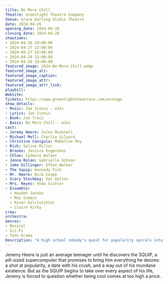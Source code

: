 ```yaml
---
title: Be More Chill
Theatre: Greenlight Theatre Company
Venue: Grace Darling Studio Theatre
date: 2024-04-26
opening_date: 2024-04-26
closing_date: 2024-04-28
showtimes:
- 2024-04-26 19:00:00
- 2024-04-27 13:00:00
- 2024-04-27 19:00:00
- 2024-04-28 13:00:00
- 2024-04-28 19:00:00
featured_image: 2024-Be-More-Chill.webp
featured_image_alt: 
featured_image_caption: 
featured_image_attr: 
featured_image_attr_link: 
playbill:
Website: 
Tickets: https://www.greenlighttheatreco.com/onstage
show_details: 
- Music: Joe Iconis - wiki
- Lyrics: Joe Iconis
- Book: Joe Tracz
- Basis: Be More Chill - wiki
cast:
- Jeremy Heere: Jules Mcdonell
- Michael Mell: Charlie Gilyard
- Christine Canigula: Madeline Rey
- Rich: Seline Miller
- Brooke: Jessica Evgenikos
- Chloe: Cadence Walker
- Jenna Rolan: Gabrielle Gibson
- Jake Dillinger: Ethan Walker
- The Squip: Kennedy Fulk
- Mr. Heere: Nick Coope
- Scary Stockboy: Val Bolton
- Mrs. Reyes: Veda Gishler
- Ensemble:
  - Hayden Jacobs
  - Max Scemin
  - River Gelsleichter
  - Claire Kirby
crew:
orchestra:
Genres:
- Musical
- Sci-Fi
- Teen Drama
Description: "A high school nobody's quest for popularity spirals into a tech-fueled frenzy when a tiny supercomputer offers to make him cool with some unexpected side effects."
---
```

Jeremy Heere is just an average teenager until he discovers the SQUIP, a pill-sized supercomputer that promises to bring him everything he desires: a shot at popularity, a date with his crush, and a way out of his mundane existence. But as the SQUIP begins to take over every aspect of his life, Jeremy is forced to question whether being cool comes at too high a price. 
